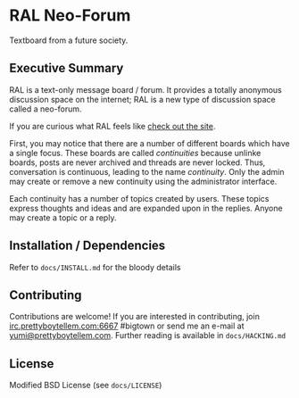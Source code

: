 RAL Neo-Forum
=============

Textboard from a future society.

Executive Summary
-----------------

RAL is a text-only message board / forum. It provides a totally anonymous
discussion space on the internet; RAL is a new type of discussion space
called a neo-forum.

If you are curious what RAL feels like
[check out the site](https://ralee.org).

First, you may notice that there are a number of different boards which
have a single focus. These boards are called _continuities_ because unlinke
boards, posts are never archived and threads are never locked. Thus,
conversation is continuous, leading to the name _continuity_. Only the admin
may create or remove a new continuity using the administrator interface.

Each continuity has a number of topics created by users. These topics
express thoughts and ideas and are expanded upon in the replies. Anyone may
create a topic or a reply.

Installation / Dependencies
---------------------------

Refer to `docs/INSTALL.md` for the bloody details

Contributing
------------

Contributions are welcome! If you are interested in contributing, join
[irc.prettyboytellem.com:6667](https://irc.prettyboytellem.com) #bigtown or
send me an e-mail at yumi@prettyboytellem.com. Further reading is available in
`docs/HACKING.md`

License
-------

Modified BSD License (see `docs/LICENSE`)
